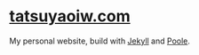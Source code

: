 # [tatsuyaoiw.com](http://tatsuyaoiw.com/)

My personal website, build with [Jekyll](https://github.com/jekyll/jekyll) and [Poole](https://github.com/poole/poole).
